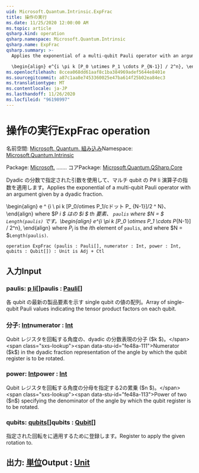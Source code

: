 ```yaml
---
uid: Microsoft.Quantum.Intrinsic.ExpFrac
title: 操作の実行
ms.date: 11/25/2020 12:00:00 AM
ms.topic: article
qsharp.kind: operation
qsharp.namespace: Microsoft.Quantum.Intrinsic
qsharp.name: ExpFrac
qsharp.summary: >-
  Applies the exponential of a multi-qubit Pauli operator with an argument given by a dyadic fraction.

  \begin{align} e^{i \pi k [P_0 \otimes P_1 \cdots P_{N-1}] / 2^n}, \end{align} where $P_i$ is the $i$th element of `paulis`, and where $N = $`Length(paulis)`.
ms.openlocfilehash: 8ccea068dd61aaf8c1ba384969adef5644e8401e
ms.sourcegitcommit: a87c1aa8e7453360025e47ba614f25b02ea84ec3
ms.translationtype: MT
ms.contentlocale: ja-JP
ms.lasthandoff: 11/26/2020
ms.locfileid: "96198997"
---
```

# <a name="expfrac-operation"></a><span data-ttu-id="fe48a-102">操作の実行</span><span class="sxs-lookup"><span data-stu-id="fe48a-102">ExpFrac operation</span></span>

<span data-ttu-id="fe48a-103">名前空間: [Microsoft. Quantum. 組み込み](xref:Microsoft.Quantum.Intrinsic)</span><span class="sxs-lookup"><span data-stu-id="fe48a-103">Namespace: [Microsoft.Quantum.Intrinsic](xref:Microsoft.Quantum.Intrinsic)</span></span>

<span data-ttu-id="fe48a-104">Package: [Microsoft.](https://nuget.org/packages/Microsoft.Quantum.QSharp.Core) ....... コア</span><span class="sxs-lookup"><span data-stu-id="fe48a-104">Package: [Microsoft.Quantum.QSharp.Core](https://nuget.org/packages/Microsoft.Quantum.QSharp.Core)</span></span>


<span data-ttu-id="fe48a-105">Dyadic の分数で指定された引数を使用して、マルチ qubit の P# li 演算子の指数を適用します。</span><span class="sxs-lookup"><span data-stu-id="fe48a-105">Applies the exponential of a multi-qubit Pauli operator with an argument given by a dyadic fraction.</span></span>

<span data-ttu-id="fe48a-106">\begin{align} e ^ {i \ pi k [P_0/otimes P_1/cドット P_ {N-1}]/2 ^ N}、\end{align} where $P _i $ はの $i $ th 要素、 `paulis` where $N = $ `Length(paulis)` です。</span><span class="sxs-lookup"><span data-stu-id="fe48a-106">\begin{align} e^{i \pi k [P_0 \otimes P_1 \cdots P_{N-1}] / 2^n}, \end{align} where $P_i$ is the $i$th element of `paulis`, and where $N = $`Length(paulis)`.</span></span>

```qsharp
operation ExpFrac (paulis : Pauli[], numerator : Int, power : Int, qubits : Qubit[]) : Unit is Adj + Ctl
```


## <a name="input"></a><span data-ttu-id="fe48a-107">入力</span><span class="sxs-lookup"><span data-stu-id="fe48a-107">Input</span></span>

### <a name="paulis--pauli"></a><span data-ttu-id="fe48a-108">paulis: [p li](xref:microsoft.quantum.lang-ref.pauli)[]</span><span class="sxs-lookup"><span data-stu-id="fe48a-108">paulis : [Pauli](xref:microsoft.quantum.lang-ref.pauli)[]</span></span>

<span data-ttu-id="fe48a-109">各 qubit の最新の製品要素を示す single qubit の値の配列。</span><span class="sxs-lookup"><span data-stu-id="fe48a-109">Array of single-qubit Pauli values indicating the tensor product factors on each qubit.</span></span>


### <a name="numerator--int"></a><span data-ttu-id="fe48a-110">分子: [Int](xref:microsoft.quantum.lang-ref.int)</span><span class="sxs-lookup"><span data-stu-id="fe48a-110">numerator : [Int](xref:microsoft.quantum.lang-ref.int)</span></span>

<span data-ttu-id="fe48a-111">Qubit レジスタを回転する角度の、dyadic の分数表現の分子 ($k $)。</span><span class="sxs-lookup"><span data-stu-id="fe48a-111">Numerator ($k$) in the dyadic fraction representation of the angle by which the qubit register is to be rotated.</span></span>


### <a name="power--int"></a><span data-ttu-id="fe48a-112">power: [Int](xref:microsoft.quantum.lang-ref.int)</span><span class="sxs-lookup"><span data-stu-id="fe48a-112">power : [Int](xref:microsoft.quantum.lang-ref.int)</span></span>

<span data-ttu-id="fe48a-113">Qubit レジスタを回転する角度の分母を指定する2の累乗 ($n $)。</span><span class="sxs-lookup"><span data-stu-id="fe48a-113">Power of two ($n$) specifying the denominator of the angle by which the qubit register is to be rotated.</span></span>


### <a name="qubits--qubit"></a><span data-ttu-id="fe48a-114">qubits: [qubits](xref:microsoft.quantum.lang-ref.qubit)[]</span><span class="sxs-lookup"><span data-stu-id="fe48a-114">qubits : [Qubit](xref:microsoft.quantum.lang-ref.qubit)[]</span></span>

<span data-ttu-id="fe48a-115">指定された回転をに適用するために登録します。</span><span class="sxs-lookup"><span data-stu-id="fe48a-115">Register to apply the given rotation to.</span></span>



## <a name="output--unit"></a><span data-ttu-id="fe48a-116">出力: [単位](xref:microsoft.quantum.lang-ref.unit)</span><span class="sxs-lookup"><span data-stu-id="fe48a-116">Output : [Unit](xref:microsoft.quantum.lang-ref.unit)</span></span>

